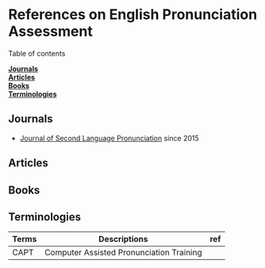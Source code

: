# References on English Pronunciation Assessment

Table of contents

**[Journals](#journals)**  
**[Articles](#articles)**  
**[Books](#books)**  
**[Terminologies](terminologies)**  

## Journals

+ [Journal of Second Language Pronunciation](https://benjamins.com/catalog/jslp) since 2015  


## Articles


## Books 

## Terminologies

|Terms|Descriptions|ref|
|--|--|--|
|CAPT| Computer Assisted Pronunciation Training||


